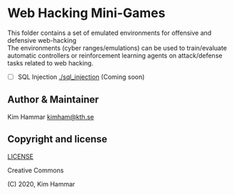 # Web Hacking Mini-Games

This folder contains a set of emulated environments for offensive and defensive web-hacking  
The environments (cyber ranges/emulations) can be used to train/evaluate automatic controllers or reinforcement learning agents on
attack/defense tasks related to web hacking. 

- [ ] SQL Injection [./sql_injection](./sql_injection) (Coming soon) 

## Author & Maintainer

Kim Hammar <kimham@kth.se>

## Copyright and license

[LICENSE](LICENSE.md)

Creative Commons

(C) 2020, Kim Hammar